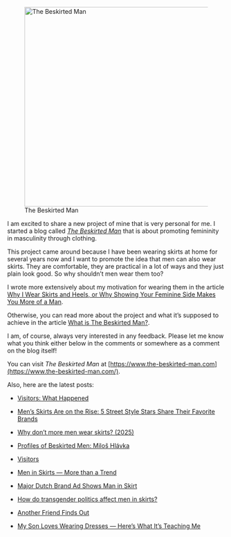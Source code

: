 <figure><img loading="lazy" decoding="async" src="avatar.jpg" alt="The Beskirted Man" style="width:462px;height:462px"><figcaption>The Beskirted Man</figcaption></figure>

I am excited to share a new project of mine that is very personal for me. I started a blog called *[The Beskirted Man](https://www.the-beskirted-man.com/)* that is about promoting femininity in masculinity through clothing.

This project came around because I have been wearing skirts at home for several years now and I want to promote the idea that men can also wear skirts. They are comfortable, they are practical in a lot of ways and they just plain look good. So why shouldn’t men wear them too?

I wrote more extensively about my motivation for wearing them in the article [Why I Wear Skirts and Heels, or Why Showing Your Feminine Side Makes You More of a Man](https://www.the-beskirted-man.com/skirts-and-dresses/why-i-wear-skirts-and-heels-or-why-showing-your-feminine-side-makes-you-more-of-a-man/).

Otherwise, you can read more about the project and what it’s supposed to achieve in the article [What is The Beskirted Man?](https://www.the-beskirted-man.com/general/what-is-the-beskirted-man/).

I am, of course, always very interested in any feedback. Please let me know what you think either below in the comments or somewhere as a comment on the blog itself!

You can visit *The Beskirted Man* at [https://www.the-beskirted-man.com](https://www.the-beskirted-man.com/).

Also, here are the latest posts:

-   [Visitors: What Happened](https://www.the-beskirted-man.com/personal-experiences/visitors-2025-what-happened/)
    
-   [Men’s Skirts Are on the Rise: 5 Street Style Stars Share Their Favorite Brands](https://www.the-beskirted-man.com/in-the-media/mens-skirts-are-on-the-rise-5-street-style-stars-share-their-favorite-brands/)
    
-   [Why don’t more men wear skirts? (2025)](https://www.the-beskirted-man.com/in-the-media/why-dont-more-men-wear-skirts-2025/)
    
-   [Profiles of Beskirted Men: Miloš Hlávka](https://www.the-beskirted-man.com/profiles-of-beskirted-men/milos-hlavka/)
    
-   [Visitors](https://www.the-beskirted-man.com/general/visitors-2025/)
    
-   [Men in Skirts — More than a Trend](https://www.the-beskirted-man.com/in-the-media/men-in-skirts-more-than-a-trend/)
    
-   [Major Dutch Brand Ad Shows Man in Skirt](https://www.the-beskirted-man.com/in-the-media/major-dutch-brand-ad-shows-man-in-skirt/)
    
-   [How do transgender politics affect men in skirts?](https://www.the-beskirted-man.com/gender/how-do-transgender-politics-affect-men-in-skirts/)
    
-   [Another Friend Finds Out](https://www.the-beskirted-man.com/personal-experiences/another-friend-finds-out/)
    
-   [My Son Loves Wearing Dresses — Here’s What It’s Teaching Me](https://www.the-beskirted-man.com/in-the-media/my-son-loves-wearing-dresses-heres-what-its-teaching-me/)